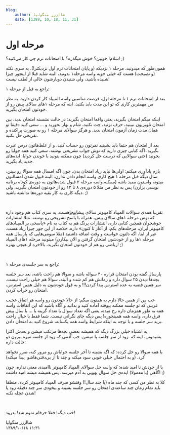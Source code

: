 ```yaml
---
blog:
    author: شااززز منگولیا
    date: [1389, 10, 18, 11, 31]
---
```

# مرحله اول

<div class="cnt">
سلام! خوبین؟ خوش میگذره؟ با امتحانات ترم چی کار می‌کنید؟! ;)<p>همون‌طور که میدونید، مرحله ۱ نزدیکه (و پایان امتحانات ترم اول نزدیکتر!). یه سری نکته (و نصیحت) هست که خیلی خوبه واسه مرحله۱ بدونید، البته شاید قبلا از اینجور چیزا شنیده باشید، ولی شنیدن دوبارشون خالی از لطف نیست!</p>
<p>راجع به قبل از مرحله ۱:</p>
<p>بعد از امتحانات ترم ۱ تا مرحله اول، فرصت مناسبی واسه المپیاد کار کردن دارید، به نظر من مهمترین کاری که تو این مدت باید بکنید، اینه که مرحله ۱‌های سالای پیش رو از خودتون امتحان بگیرید. </p>
<p>اینکه میگم امتحان بگیرید، یعنی واقعا امتحان بگیرید: در حالت نشسته امتحان بدید، بین امتحان تلویزیون نبینید، حرف نزنید، چت نکنید، شام و نهار نخورید و ... سعی کنید دقیقا تو همان مدت زمان آزمون امتحان بدید. و هرگز سوالای مرحله ۱ رو به صورت پراکنده و تفریحی حل نکنید.</p>
<p>بعد از امتحان هم حتما باید بشینید نمرتون رو حساب کنید، و از غلط‌هاتون درس عبرت بگیرید، اگه کتابی چیزی دارید که توش جواب تشریحی نوشته، سعی کنید همه جوابا رو بخونید (حتی سوالایی که درست حل کردید) چون ممکنه بتونید با خوندن جوابا،‌ ایده‌های جدید یاد بگیرید.</p>
<p>بازم یادآوری میکنم: اولی‌ها نباید زیاد امتحان بدن. چون اگه امسال همه سوالا رو ببینن، سال دیگه قبل مرحله ۱ هیچ کاری واسه انجام دادن ندارن. البته قبول شدن امسالتون میتونه واستون مفید باشه (ممکنه واسه مرحله ۲ قبول شده‌هاتون یه دوره‌ی کوتاه برنامه نویسی بزارن) پس به نظر من مثلا ۵ دوره‌ی ۸ تا ۱۲ رو از خودتون امتحان بگیرید. ولی دیگه کاری به کار بقیه دوره‌ها نداشته باشید. ;)</p>
<p><br/></p>
<p>تقریبا همه‌ی سوالات المپیاد کامپیوتر سالای پیش<a href="http://www.inoi.ir/%D9%85%D9%86%D8%A7%D8%A8%D8%B9-%D9%88-%D9%85%D8%B1%D8%A7%D8%AC%D8%B9/%D8%A8%D8%A7%DB%8C%DA%AF%D8%A7%D9%86%DB%8C-%D8%B3%D9%88%D8%A7%D9%84%D8%A7%D8%AA-%D9%85%D8%B1%D8%A7%D8%AD%D9%84-%D8%A7%D9%88%D9%84-%D9%88-%D8%AF%D9%88%D9%85/" target="_blank">اینجا</a>هست. یه سری کتاب هم وجود داره که توش مرحله‌ ۱های سالای پیش، همراه با پاسخ تشریحی رو نوشته. مثلا انتشارات خوشخوان همچین کتابی داره، انتشارات پرنگ هم یه کتاب به نام «پاسخی بر المپیاد‌های کامپیوتر ایران، مرحله‌های یکم، از آغاز تا کنون» داره. خلاصه از این جور چیزا زیاد هست. غیر از اینا، اگه دلتون خواست و وقت اضافه داشتید (مثلا سومی‌هایی که پارسال همه مرحله ۱ها رو از خودشون امتحان گرفتن و الان بیکارن) میتونید مرحله ۱های المپیاد ریاضی رو هم از خودتون امتحان بگیرید، بالاخره از هیچی بهتره! ;)</p>
<p><br/></p>
<p>راجع به سر جلسه‌ی مرحله ۱:</p>
<p>پارسال گفته بودن امتحان قراره ۴۰ سواله باشه و سوالا هم راحت باشه، بعد سر جلسه بچه‌ها دیدن ۲۵ سوال داره و زمانش هم کم شده و البته، سوالا هم خیلی راحت نیست. سر همین قضیه یه عده استرس پیدا کردن!!! و به قول خودشون به دلیل همین استرس، امتحان رو خراب کردن.</p>
<p>خب من از همین حالا دارم به همتون میگم: از حالا خودتون رو واسه هر اتفاق عجیب غریبی که تو جلسه ممکنه بیوفته آماده کنید و بدانید و آگاه باشید که این اتفاقات واسه همه به طور همزمان داره رخ میده، یعنی اگه تعداد سوال یا تعداد گزینه یا ... با سال پیش فرق داره، واسه همه همینجوره! پس دیگه جای نگرانی نیست. شما فقط با خیال راحت برید سر جلسه و با توجه به اینکه شرایط واسه همه یکسانه، شروع کنید به امتحان دادن.</p>
<p>یه اشتباه خیلی بزرگ دیگه‌ که همیشه بعضی بچه‌ها مرتکب میشن و بعدش اکثرا پشیمونن، اینه که  زود از سر جلسه پا میشن. خب آدمی که زود از جلسه میره بیرون دو حالت داره:</p>
<p>یا همه سوالا رو حل کرده: که اگه بشینه تا آخر جلسه جواباش رو مرور کنه، ضرر نخواهد کرد. (و به احتمال خیلی خوبی سود میکنه و چند تا از بی‌دقتی‌هاشو  پیدا میکنه)</p>
<p>یا از خودش نا امید شده: که واسه حل سوالای المپیاد کامپیوتر ناامیدی معنی نداره، چون گاهی (یا معمولا) ایده‌ی حل سوال یهویی به آدم میرسه، پس همیشه میشه امید داشت! ;)</p>
<p>کلا به نظر من کسی که چند ماه (یا چند سال!) وقتشو صرف المپیاد کامپیوتر کرده، منطقا باید تمام زمان چند ساعته‌ی امتحان رو سر جلسه بشینه و بیخودی سر چند دقیقه زود پا شدن عجله نکنه!</p>
<p><br/></p>
<p>خب دیگه! فعلا حرفام تموم شد! بدرود!</p>
</div>

<div class="blog-info">
    <div class="blog-author">شااززز منگولیا</div>
    <div class="blog-date">۱۳۸۹/۱۰/۱۸ ۱۱:۳۱</div>
</div>

